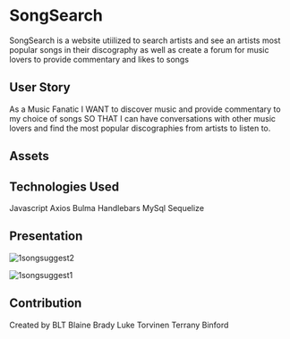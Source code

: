 # SongSearch
SongSearch is a website utiilized to search artists and see an artists most popular songs in their discography as well as create a forum for music lovers to provide commentary and likes to songs
## User Story
As a Music Fanatic
I WANT to discover music and provide commentary to my choice of songs 
SO THAT I can have conversations with other music lovers and find the most popular discographies from artists to listen to. 
## Assets 

## Technologies Used
Javascript
Axios
Bulma
Handlebars
MySql
Sequelize


## Presentation 

![1songsuggest2](https://user-images.githubusercontent.com/104324965/185283894-4d4e3132-b97a-40e1-b128-fe13c242a62c.jpg)

![1songsuggest1](https://user-images.githubusercontent.com/104324965/185283985-5e1eb8b6-1b02-4b05-af9b-6ff8244195f5.jpg)




## Contribution
Created by BLT
Blaine Brady
Luke Torvinen
Terrany Binford 
